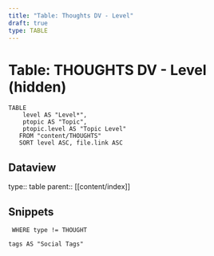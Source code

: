 ```yaml
---
title: "Table: Thoughts DV - Level"
draft: true
type: TABLE
---
```

# Table: THOUGHTS DV - Level (hidden)
```dataview
TABLE
	level AS "Level*",
	ptopic AS "Topic",
	ptopic.level AS "Topic Level"
   FROM "content/THOUGHTS"
   SORT level ASC, file.link ASC
```


## Dataview
type:: table
parent:: [[content/index]]

## Snippets

```dataview
 WHERE type != THOUGHT

tags AS "Social Tags"
```